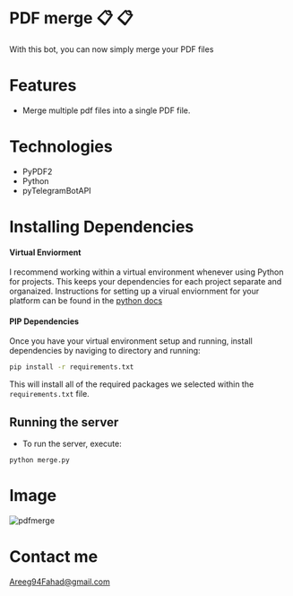 # PDF merge 📋 📋 
With this bot, you can now simply merge your PDF files


# Features
- Merge multiple pdf files into a single PDF file.

# Technologies
- PyPDF2
- Python 
- pyTelegramBotAPI

# Installing Dependencies

#### Virtual Enviorment 

I recommend working within a virtual environment whenever using Python for projects. This keeps your dependencies for each project separate and organaized. Instructions for setting up a virual enviornment for your platform can be found in the [python docs](https://packaging.python.org/guides/installing-using-pip-and-virtual-environments/)

#### PIP Dependencies

Once you have your virtual environment setup and running, install dependencies by naviging to directory and running:

```bash
pip install -r requirements.txt
```

This will install all of the required packages we selected within the `requirements.txt` file.

## Running the server

- To run the server, execute:

```
python merge.py
```
# Image
![pdfmerge](https://user-images.githubusercontent.com/30151596/121789020-065d8280-cbdb-11eb-9c9a-ba8e27446ef9.jpg)

# Contact me 
Areeg94Fahad@gmail.com
